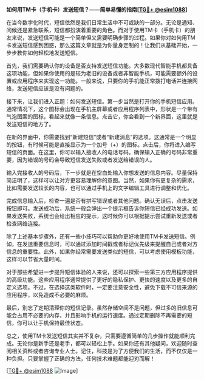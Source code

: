 **如何用TM卡（手机卡）发送短信？——简单易懂的指南[[TG💪+ @esim1088](https://t.me/s/esim1088)]**

在当今数字化时代，短信依然是我们日常生活中不可或缺的一部分。无论是通知、问候还是紧急联系，短信都扮演着重要的角色。而对于使用TM卡（手机卡）的朋友来说，发送短信可能是一个简单但又需要明确步骤的过程。如果你对如何用TM卡发送短信感到困惑，那么这篇文章就是为你量身定制的！让我们从基础开始，一步步教你如何轻松地发送短信。

首先，我们需要确认你的设备是否支持发送短信功能。大多数现代智能手机都具备这项功能，但如果你使用的是较为老旧的设备或者非智能手机，可能需要额外的设置或应用程序来实现这一功能。一般来说，只要你的手机能正常拨打电话并连接网络，发送短信应该是没有问题的。

接下来，让我们进入正题：如何发送短信。第一步当然是打开你的手机短信应用。通常情况下，这个图标会出现在手机主屏幕或者应用程序列表中，形状是一个带有气泡图案的图标，看起来就像一条信息。点击它，你会看到一个新界面，这里就是发送短信的地方了。

在新的界面中，你需要找到“新建短信”或者“新建消息”的选项。这通常是一个明显的按钮，有时候可能是直接显示为一个加号（+）的图标。点击后，你将进入编写短信的页面。在这里，你可以输入接收人的电话号码。确保输入正确的号码非常重要，因为错误的号码会导致短信发送失败或者发送给错误的人。

输入完接收人的号码后，下一步就是在空白处输入你想发送的信息内容。尽量保持简洁明了，这样可以让对方更容易理解你的意图。当然，如果你有更复杂的需求，比如需要发送较长的内容，也可以通过手机上的文字编辑工具进行调整和优化。

完成信息输入后，检查一遍是否有拼写错误或者其他问题。确认无误后，点击发送按钮即可。发送成功后，系统一般会弹出一个提示框告诉你短信已经成功发送。如果发送失败，系统也会给出相应的提示，这时候你可以根据提示尝试重新发送或者检查网络连接。

除了上述基本步骤外，还有一些小技巧可以帮助你更好地使用TM卡发送短信。例如，在发送重要信息时，可以通过添加时间戳或者标记优先级来提醒自己或者对方信息的重要性。此外，如果你经常需要发送类似的短信，可以考虑使用模板功能，这样可以节省大量时间。

对于那些希望进一步提升短信体验的人来说，还可以探索一些第三方应用程序提供的高级功能。这些应用程序通常提供了更好的隐私保护、更快的速度以及更多的自定义选项。不过，在选择这类软件时，一定要注意安全性，避免下载不可信来源的应用程序，以免造成不必要的麻烦。

最后，别忘了定期清理你的短信记录。虽然存储空间不是问题，但过多的旧信息可能会占用不必要的内存，并且影响手机的运行速度。通过定期删除不再需要的短信，你可以让手机保持最佳状态。

总之，使用TM卡发送短信其实并不复杂，只需要遵循简单的几步操作就能顺利完成。无论你是新手还是老手，都可以轻松上手。如果你还有其他疑问，欢迎随时查阅相关资料或者咨询专业人士。记住，科技是为了方便我们的生活，而不仅仅是一种负担。只要掌握了正确的方法，任何技术难题都能迎刃而解！

[[TG💪+ @esim1088](https://t.me/s/esim1088) ![Image](https://i.postimg.cc/4NQfJmqS/Snipaste-2025-05-13-00-14-12.png)]